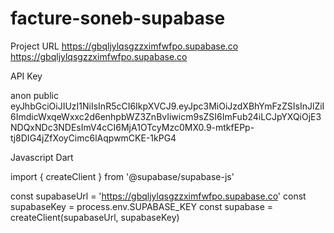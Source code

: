 # facture-soneb-supabase

Project URL
https://gbqljylqsgzzximfwfpo.supabase.co
https://gbqljylqsgzzximfwfpo.supabase.co

API Key

anon
public
eyJhbGciOiJIUzI1NiIsInR5cCI6IkpXVCJ9.eyJpc3MiOiJzdXBhYmFzZSIsInJlZiI6ImdicWxqeWxxc2d6enhpbWZ3ZnBvIiwicm9sZSI6ImFub24iLCJpYXQiOjE3NDQxNDc3NDEsImV4cCI6MjA1OTcyMzc0MX0.9-mtkfEPp-tj8DIG4jZfXoyCimc6lAqpwmCKE-1kPG4



Javascript
Dart

import { createClient } from '@supabase/supabase-js'

const supabaseUrl = 'https://gbqljylqsgzzximfwfpo.supabase.co'
const supabaseKey = process.env.SUPABASE_KEY
const supabase = createClient(supabaseUrl, supabaseKey)